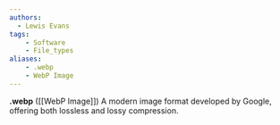 ```yaml
---
authors:
  - Lewis Evans
tags:
    - Software
    - File_types
aliases:
    - .webp
    - WebP Image
---
```

**.webp** ([[WebP Image]]) A modern image format developed by Google, offering both lossless and lossy compression.
